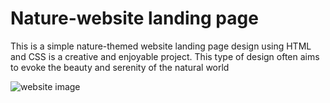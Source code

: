 # Nature-website landing page
 This is a simple nature-themed website landing page design using HTML and CSS is a creative and enjoyable project. 
 This type of design often aims to evoke the beauty and serenity of the natural world 
 
![website image](https://github.com/Satyam354/Website-Landing-page-design/assets/83005998/a104de27-2bf4-40d0-9e27-ddcb632f6132)


